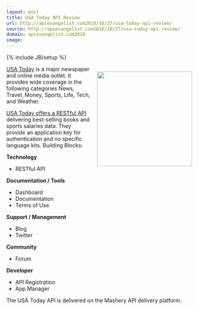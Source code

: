 ```yaml
---
layout: post
title: USA Today API Review
url: http://apievangelist.com2010/10/27/usa-today-api-review/
source: http://apievangelist.com2010/10/27/usa-today-api-review/
domain: apievangelist.com2010
image: 
---
```

{% include JB/setup %}
<a href="http://www.usatoday.com/"><img style="padding: 15px;" src="http://www.editorsweblog.org/usatoday.gif" alt="" width="250" align="right" /></a><a href="http://www.usatoday.com/">USA Today</a> is a major newspaper and online media outlet.  It provides wide coverage in the following categories News, Travel, Money, Sports, Life, Tech, and Weather.<p></p>
<a href="http://developer.usatoday.com/">USA Today offers a RESTful API</a> delivering best-selling books and sports salaries data.  They provide an application key for authentication and no specific language kits.
Building Blocks:<p></p>
<strong>Technology</strong>
<ul class="mainlist">
	<li>RESTful API</li>
</ul>
<strong>Documentation / Tools</strong>
<ul class="mainlist">
	<li>Dashboard</li>
	<li>Documentation</li>
	<li>Terms of Use</li>
</ul>
<strong>Support / Management</strong>
<ul class="mainlist">
	<li>Blog</li>
	<li>Twitter</li>
</ul>
<strong>Community</strong>
<ul class="mainlist">
	<li>Forum</li>
</ul>
<strong>Developer</strong>
<ul class="mainlist">
	<li>API Registration</li>
	<li>App Manager</li>
</ul>
The USA Today API is delivered on the Mashery API delivery platform.
